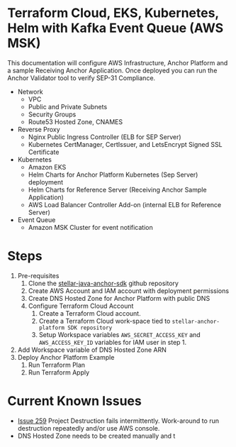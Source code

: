 # Terraform Cloud, EKS, Kubernetes, Helm with Kafka Event Queue (AWS MSK)
This documentation will configure AWS Infrastructure, Anchor Platform and a sample Receiving Anchor Application. Once deployed you can run the Anchor Validator tool to verify SEP-31 Compliance.
- Network
  - VPC
  - Public and Private Subnets
  - Security Groups
  - Route53 Hosted Zone, CNAMES
- Reverse Proxy
  - Nginx Public Ingress Controller (ELB for SEP Server)
  - Kubernetes CertManager, CertIssuer, and LetsEncrypt Signed SSL Certificate
- Kubernetes
  - Amazon EKS
  - Helm Charts for Anchor Platform Kubernetes (Sep Server) deployment
  - Helm Charts for Reference Server (Receiving Anchor Sample Application) 
  - AWS Load Balancer Controller Add-on (internal ELB for Reference Server) 
- Event Queue
  - Amazon MSK Cluster for event notification 

# Steps
1. Pre-requisites
   1. Clone the [stellar-java-anchor-sdk](https://github.com/stellar/java-stellar-anchor-sdk_) github repository
   2. Create AWS Account and IAM account with deployment permissions
   3. Create DNS Hosted Zone for Anchor Platform with public DNS
   4. Configure Terraform Cloud Account 
      1. Create a Terraform Cloud account. 
      2. Create a Terraform Cloud work-space tied to `stellar-anchor-platform SDK repository`
      3. Setup Workspace variables `AWS_SECRET_ACCESS_KEY` and `AWS_ACCESS_KEY_ID` variables for IAM user in step 1.
2. Add Workspace variable of DNS Hosted Zone ARN
3. Deploy Anchor Platform Example
   1. Run Terraform Plan
   2. Run Terraform Apply


# Current Known Issues
- [Issue 259](https://github.com/stellar/java-stellar-anchor-sdk/issues/259) Project Destruction fails intermittently. Work-around to run destruction repeatedly and/or use AWS console.
-  DNS Hosted Zone needs to be created manually and t